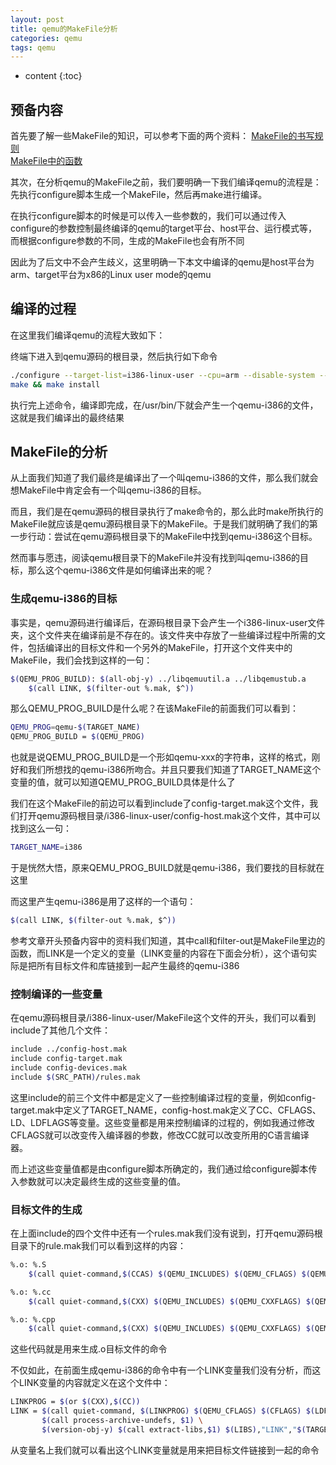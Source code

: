 ```yaml
---
layout: post
title: qemu的MakeFile分析
categories: qemu
tags: qemu
---
```


* content
{:toc}

## 预备内容 ##

首先要了解一些MakeFile的知识，可以参考下面的两个资料：
[MakeFile的书写规则](https://seisman.github.io/how-to-write-makefile/rules.html)  
[MakeFile中的函数](http://blog.csdn.net/ustc_dylan/article/details/6963248)

其次，在分析qemu的MakeFile之前，我们要明确一下我们编译qemu的流程是：先执行configure脚本生成一个MakeFile，然后再make进行编译。

在执行configure脚本的时候是可以传入一些参数的，我们可以通过传入configure的参数控制最终编译的qemu的target平台、host平台、运行模式等，而根据configure参数的不同，生成的MakeFile也会有所不同

因此为了后文中不会产生歧义，这里明确一下本文中编译的qemu是host平台为arm、target平台为x86的Linux user mode的qemu

## 编译的过程 ##

在这里我们编译qemu的流程大致如下：

终端下进入到qemu源码的根目录，然后执行如下命令  
```bash
./configure --target-list=i386-linux-user --cpu=arm --disable-system --disable-bsd-user --disable-tools
make && make install
```

执行完上述命令，编译即完成，在/usr/bin/下就会产生一个qemu-i386的文件，这就是我们编译出的最终结果

## MakeFile的分析 ##

从上面我们知道了我们最终是编译出了一个叫qemu-i386的文件，那么我们就会想MakeFile中肯定会有一个叫qemu-i386的目标。

而且，我们是在qemu源码的根目录执行了make命令的，那么此时make所执行的MakeFile就应该是qemu源码根目录下的MakeFile。于是我们就明确了我们的第一步行动：尝试在qemu源码根目录下的MakeFile中找到qemu-i386这个目标。

然而事与愿违，阅读qemu根目录下的MakeFile并没有找到叫qemu-i386的目标，那么这个qemu-i386文件是如何编译出来的呢？

### 生成qemu-i386的目标 ###

事实是，qemu源码进行编译后，在源码根目录下会产生一个i386-linux-user文件夹，这个文件夹在编译前是不存在的。该文件夹中存放了一些编译过程中所需的文件，包括编译出的目标文件和一个另外的MakeFile，打开这个文件夹中的MakeFile，我们会找到这样的一句：
```bash
$(QEMU_PROG_BUILD): $(all-obj-y) ../libqemuutil.a ../libqemustub.a
	$(call LINK, $(filter-out %.mak, $^))
```
那么QEMU_PROG_BUILD是什么呢？在该MakeFile的前面我们可以看到：
```bash
QEMU_PROG=qemu-$(TARGET_NAME)
QEMU_PROG_BUILD = $(QEMU_PROG)
```
也就是说QEMU_PROG_BUILD是一个形如qemu-xxx的字符串，这样的格式，刚好和我们所想找的qemu-i386所吻合。并且只要我们知道了TARGET_NAME这个变量的值，就可以知道QEMU_PROG_BUILD具体是什么了

我们在这个MakeFile的前边可以看到include了config-target.mak这个文件，我们打开qemu源码根目录/i386-linux-user/config-host.mak这个文件，其中可以找到这么一句：
```bash
TARGET_NAME=i386
```

于是恍然大悟，原来QEMU_PROG_BUILD就是qemu-i386，我们要找的目标就在这里

而这里产生qemu-i386是用了这样的一个语句：
```bash
$(call LINK, $(filter-out %.mak, $^))
```

参考文章开头预备内容中的资料我们知道，其中call和filter-out是MakeFile里边的函数，而LINK是一个定义的变量（LINK变量的内容在下面会分析），这个语句实际是把所有目标文件和库链接到一起产生最终的qemu-i386

### 控制编译的一些变量 ###

在qemu源码根目录/i386-linux-user/MakeFile这个文件的开头，我们可以看到include了其他几个文件：
```bash
include ../config-host.mak
include config-target.mak
include config-devices.mak
include $(SRC_PATH)/rules.mak
```

这里include的前三个文件中都是定义了一些控制编译过程的变量，例如config-target.mak中定义了TARGET_NAME，config-host.mak定义了CC、CFLAGS、LD、LDFLAGS等变量。这些变量都是用来控制编译的过程的，例如我通过修改CFLAGS就可以改变传入编译器的参数，修改CC就可以改变所用的C语言编译器。

而上述这些变量值都是由configure脚本所确定的，我们通过给configure脚本传入参数就可以决定最终生成的这些变量的值。

### 目标文件的生成

在上面include的四个文件中还有一个rules.mak我们没有说到，打开qemu源码根目录下的rule.mak我们可以看到这样的内容：
```bash
%.o: %.S
	$(call quiet-command,$(CCAS) $(QEMU_INCLUDES) $(QEMU_CFLAGS) $(QEMU_DGFLAGS) $(CFLAGS) -c -o $@ $<,"CCAS","$(TARGET_DIR)$@")

%.o: %.cc
	$(call quiet-command,$(CXX) $(QEMU_INCLUDES) $(QEMU_CXXFLAGS) $(QEMU_DGFLAGS) $(CFLAGS) $($@-cflags) -c -o $@ $<,"CXX","$(TARGET_DIR)$@")

%.o: %.cpp
	$(call quiet-command,$(CXX) $(QEMU_INCLUDES) $(QEMU_CXXFLAGS) $(QEMU_DGFLAGS) $(CFLAGS) $($@-cflags) -c -o $@ $<,"CXX","$(TARGET_DIR)$@")
```

这些代码就是用来生成.o目标文件的命令

不仅如此，在前面生成qemu-i386的命令中有一个LINK变量我们没有分析，而这个LINK变量的内容就定义在这个文件中：
```bash
LINKPROG = $(or $(CXX),$(CC))
LINK = $(call quiet-command, $(LINKPROG) $(QEMU_CFLAGS) $(CFLAGS) $(LDFLAGS) -o $@ \
       $(call process-archive-undefs, $1) \
       $(version-obj-y) $(call extract-libs,$1) $(LIBS),"LINK","$(TARGET_DIR)$@")
```
从变量名上我们就可以看出这个LINK变量就是用来把目标文件链接到一起的命令














